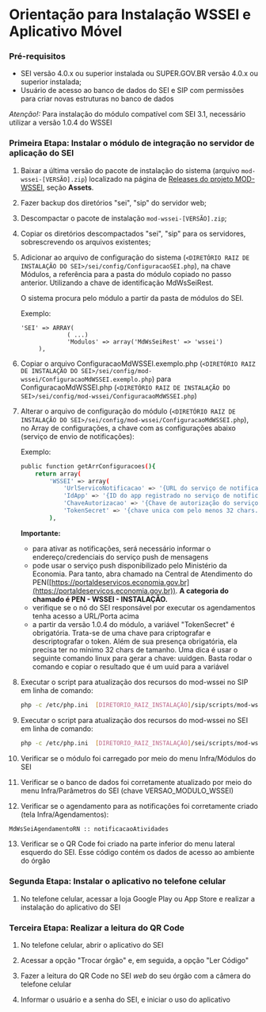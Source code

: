 # Orientação para Instalação WSSEI e Aplicativo Móvel


### Pré-requisitos

- SEI versão 4.0.x ou superior instalada ou SUPER.GOV.BR versão 4.0.x ou superior instalada;
- Usuário de acesso ao banco de dados do SEI e SIP com permissões para criar novas estruturas no banco de dados

*Atenção!:* Para instalação do módulo compatível com SEI 3.1, necessário utilizar a versão 1.0.4 do WSSEI


### Primeira Etapa: Instalar o módulo de integração no servidor de aplicação do SEI

1. Baixar a última versão do pacote de instalação do sistema (arquivo `mod-wssei-[VERSÃO].zip`) localizado na página de [Releases do projeto MOD-WSSEI](https://github.com/spbgovbr/mod-wssei/releases), seção **Assets**.

2. Fazer backup dos diretórios "sei", "sip" do servidor web;

3. Descompactar o pacote de instalação `mod-wssei-[VERSÃO].zip`;

4. Copiar os diretórios descompactados "sei", "sip" para os servidores, sobrescrevendo os arquivos existentes;
   
5. Adicionar ao arquivo de configuração do sistema (`<DIRETÓRIO RAIZ DE INSTALAÇÃO DO SEI>/sei/config/ConfiguracaoSEI.php`), na chave Módulos, a referência para a pasta do módulo copiado no passo anterior. Utilizando a chave de identificação MdWsSeiRest.

   O sistema procura pelo módulo a partir da pasta de módulos do SEI.

   Exemplo:
   ```
   'SEI' => ARRAY(
                ( ...)
                'Modulos' => array('MdWsSeiRest' => 'wssei')
        ),
   ```
6. Copiar o arquivo ConfiguracaoMdWSSEI.exemplo.php (`<DIRETÓRIO RAIZ DE INSTALAÇÃO DO SEI>/sei/config/mod-wssei/ConfiguracaoMdWSSEI.exemplo.php`) para ConfiguracaoMdWSSEI.php (`<DIRETÓRIO RAIZ DE INSTALAÇÃO DO SEI>/sei/config/mod-wssei/ConfiguracaoMdWSSEI.php`)
7. Alterar o arquivo de configuração do módulo (`<DIRETÓRIO RAIZ DE INSTALAÇÃO DO SEI>/sei/config/mod-wssei/ConfiguracaoMdWSSEI.php`), no Array de configurações, a chave com as configurações abaixo (serviço de envio de notificações):

   Exemplo:
   ```bash
   public function getArrConfiguracoes(){
       return array(
           'WSSEI' => array(
               'UrlServicoNotificacao' => '{URL do serviço de notificação}',
               'IdApp' => '{ID do app registrado no serviço de notificação}',
               'ChaveAutorizacao' => '{Chave de autorização do serviço de notificação}',
               'TokenSecret' => '{chave unica com pelo menos 32 chars. Pode usar o comando uuidgen para gerar}'
           ),
   ```

   **Importante:**
   * para ativar as notificações, será necessário informar o endereço/credenciais do serviço push de mensagens
   * pode usar o serviço push disponibilizado pelo Ministério da Economia. Para tanto, abra
chamado na Central de Atendimento do  PEN([https://portaldeservicos.economia.gov.br](https://portaldeservicos.economia.gov.br)). **A categoria do chamado é PEN - WSSEI - INSTALAÇÃO.**
   * verifique se o nó do SEI responsável por executar os agendamentos tenha acesso a URL/Porta acima
   * a partir da versão 1.0.4 do módulo, a variável "TokenSecret" é obrigatória. Trata-se de uma chave para criptografar e descriptografar o token. Além de sua presença obrigatória, ela precisa ter no mínimo 32 chars de tamanho. Uma dica é usar o seguinte comando linux para gerar a chave: uuidgen. Basta rodar o comando e copiar o resultado que é um uuid para a variável

8. Executar o script para atualização dos recursos do mod-wssei no SIP em linha de comando:

   ```bash
   php -c /etc/php.ini  [DIRETORIO_RAIZ_INSTALAÇÃO]/sip/scripts/mod-wssei/sip_atualizar_versao_modulo_wssei.php
   ```

9. Executar o script para atualização dos recursos do mod-wssei no SEI em linha de comando:

   ```bash
   php -c /etc/php.ini  [DIRETORIO_RAIZ_INSTALAÇÃO]/sei/scripts/mod-wssei/sei_atualizar_versao_modulo_wssei.php
   ``` 

10. Verificar se o módulo foi carregado por meio do menu Infra/Módulos do SEI

11. Verificar se o banco de dados foi corretamente atualizado por meio do menu Infra/Parâmetros do SEI (chave VERSAO_MODULO_WSSEI)

12. Verificar se o agendamento para as notificações foi corretamente criado (tela Infra/Agendamentos):
   ```bash
   MdWsSeiAgendamentoRN :: notificacaoAtividades
   ```

13. Verificar se o QR Code foi criado na parte inferior do menu lateral esquerdo do SEI. Esse código contém os dados de acesso ao ambiente do órgão


### Segunda Etapa: Instalar o aplicativo no telefone celular

1. No telefone celular, acessar a loja Google Play ou App Store e realizar a instalação do aplicativo do SEI


### Terceira Etapa: Realizar a leitura do QR Code

1. No telefone celular, abrir o aplicativo do SEI

2. Acessar a opção &quot;Trocar órgão&quot; e, em seguida, a opção &quot;Ler Código&quot;

3. Fazer a leitura do QR Code no SEI _web_ do seu órgão com a câmera do telefone celular

4. Informar o usuário e a senha do SEI, e iniciar o uso do aplicativo
